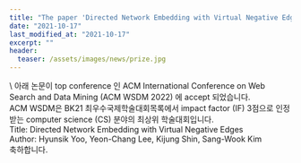 ```yaml
---
title: "The paper 'Directed Network Embedding with Virtual Negative Edges' has been accepted in a top conference, ACM WSDM 2022"
date: "2021-10-17"
last_modified_at: "2021-10-17"
excerpt: ""
header:
  teaser: /assets/images/news/prize.jpg
---
```

\\
아래 논문이 top conference 인 ACM International Conference on Web Search and Data Mining (ACM WSDM 2022) 에 accept 되었습니다.<br>ACM WSDM은 BK21 최우수국제학술대회목록에서 impact factor (IF) 3점으로 인정 받는 computer science (CS) 분야의 최상위 학술대회입니다.<br>Title: Directed Network Embedding with Virtual Negative Edges<br>Author: Hyunsik Yoo, Yeon-Chang Lee, Kijung Shin, Sang-Wook Kim<br>축하합니다.